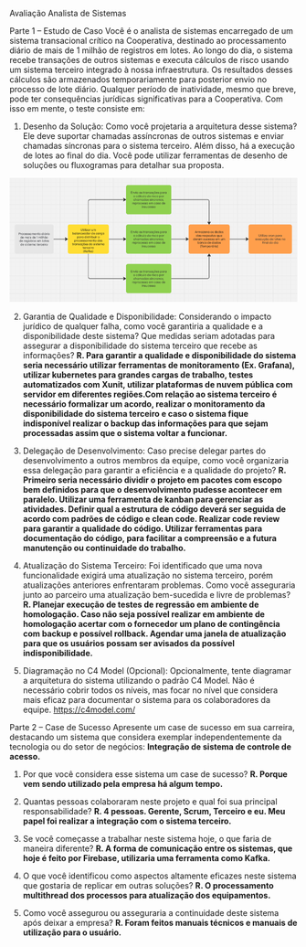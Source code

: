 Avaliação Analista de Sistemas

Parte 1 – Estudo de Caso
Você é o analista de sistemas encarregado de um sistema transacional crítico na Cooperativa, destinado ao processamento diário de mais de 1 milhão de registros em lotes. Ao longo do dia, o sistema recebe transações de outros sistemas e executa cálculos de risco usando um sistema terceiro integrado à nossa infraestrutura. Os resultados desses cálculos são armazenados temporariamente para posterior envio no processo de lote diário. Qualquer período de inatividade, mesmo que breve, pode ter consequências jurídicas significativas para a Cooperativa. Com isso em mente, o teste consiste em:

1. Desenho da Solução: Como você projetaria a arquitetura desse sistema? Ele deve suportar chamadas assíncronas de outros sistemas e enviar chamadas síncronas para o sistema terceiro. Além disso, há a execução de lotes ao final do dia. Você pode utilizar ferramentas de desenho de soluções ou fluxogramas para detalhar sua proposta.

![alt text](image.png)

2. Garantia de Qualidade e Disponibilidade: Considerando o impacto jurídico de qualquer falha, como você garantiria a qualidade e a disponibilidade deste sistema? Que medidas seriam adotadas para assegurar a disponibilidade do sistema terceiro que recebe as informações?
   **R. Para garantir a qualidade e disponibilidade do sistema seria necessário utilizar ferramentas de monitoramento (Ex. Grafana), utilizar kubernetes para grandes cargas de trabalho, testes automatizados com Xunit, utilizar plataformas de nuvem pública com servidor em diferentes regiões.Com relação ao sistema terceiro é necessário formalizar um acordo, realizar o monitoramento da disponibilidade do sistema terceiro e caso o sistema fique indisponível realizar o backup das informações para que sejam processadas assim que o sistema voltar a funcionar.**

3. Delegação de Desenvolvimento: Caso precise delegar partes do desenvolvimento a outros membros da equipe, como você organizaria essa delegação para garantir a eficiência e a qualidade do projeto?
   **R. Primeiro seria necessário dividir o projeto em pacotes com escopo bem definidos para que o desenvolvimento pudesse acontecer em paralelo. Utilizar uma ferramenta de kanban para gerenciar as atividades. Definir qual a estrutura de código deverá ser seguida de acordo com padrões de código e clean code. Realizar code review para garantir a qualidade do código. Utilizar ferramentas para documentação do código, para facilitar a compreensão e a futura manutenção ou continuidade do trabalho.**

4. Atualização do Sistema Terceiro: Foi identificado que uma nova funcionalidade exigirá uma atualização no sistema terceiro, porém atualizações anteriores enfrentaram problemas. Como você asseguraria junto ao parceiro uma atualização bem-sucedida e livre de problemas?
   **R. Planejar execução de testes de regressão em ambiente de homologação. Caso não seja possível realizar em ambiente de homologação acertar com o fornecedor um plano de contingência com backup e possível rollback. Agendar uma janela de atualização para que os usuários possam ser avisados da possível indisponibilidade.**

5. Diagramação no C4 Model (Opcional): Opcionalmente, tente diagramar a arquitetura do sistema utilizando o padrão C4 Model. Não é necessário cobrir todos os níveis, mas focar no nível que considera mais eficaz para documentar o sistema para os colaboradores da equipe. https://c4model.com/

Parte 2 – Case de Sucesso
Apresente um case de sucesso em sua carreira, destacando um sistema que considera exemplar independentemente da tecnologia ou do setor de negócios:
**Integração de sistema de controle de acesso.**

1. Por que você considera esse sistema um case de sucesso?
   **R. Porque vem sendo utilizado pela empresa há algum tempo.**

2. Quantas pessoas colaboraram neste projeto e qual foi sua principal responsabilidade?
   **R. 4 pessoas. Gerente, Scrum, Terceiro e eu. Meu papel foi realizar a integração com o sistema terceiro.**
3. Se você começasse a trabalhar neste sistema hoje, o que faria de maneira diferente?
   **R. A forma de comunicação entre os sistemas, que hoje é feito por Firebase, utilizaria uma ferramenta como Kafka.**

4. O que você identificou como aspectos altamente eficazes neste sistema que gostaria de replicar em outras soluções?
   **R. O processamento multithread dos processos para atualização dos equipamentos.**

5. Como você assegurou ou asseguraria a continuidade deste sistema após deixar a empresa?
   **R. Foram feitos manuais técnicos e manuais de utilização para o usuário.**
